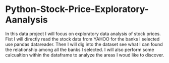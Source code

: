 # Python-Stock-Price-Exploratory-Aanalysis

In this data project I will focus on exploratory data analysis of stock prices. Fist I will directly read the stock data from YAHOO for the banks I selected use pandas datareader.
Then I will dig into the dataset see what I can found the relationship among all the banks I selected. I will also perform some calcualtion within the dataframe to analyze the areas I woud like to discover. 
